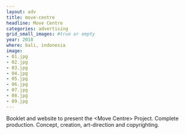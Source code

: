 ```yaml
---
layout: adv
title: move-centre
headline: Move Centre
categories: advertising
grid_small_images: #true or empty
year: 2018
where: bali, indonesia
image:
- 01.jpg
- 02.jpg
- 03.jpg
- 04.jpg
- 05.jpg
- 06.jpg
- 07.jpg
- 08.jpg
- 09.jpg
---
```

Booklet and website to present the &lt;Move Centre&gt; Project. Complete production. Concept, creation, art-direction and copyrighting.
